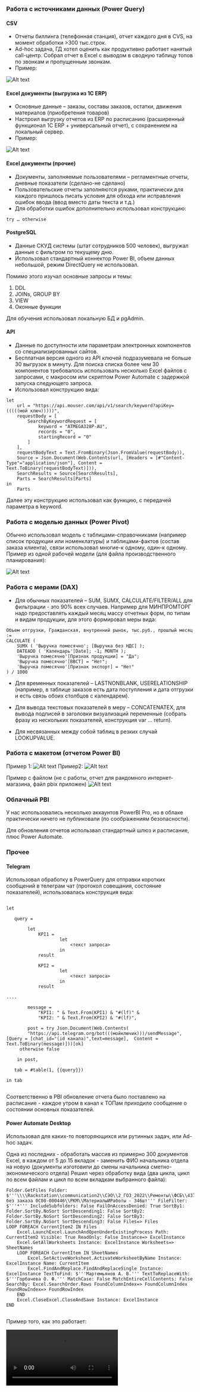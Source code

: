 ### Работа с источниками данных (Power Query)

#### CSV

* Отчеты биллинга (телефонная станция), отчет каждого дня в CVS, на момент обработки >300 тыс.строк.
* Ad-hoc задача, ГД хотел оценить как продуктивно работает нанятый call-центр. Собрал отчет в Excel с выводом в сводную таблицу топов по звонкам и пропущенным звонкам.
* Пример:

![Alt text](1_CSV_Billing.png)

#### Excel документы (выгрузка из 1С ERP)

* Основные данные – заказы, составы заказов, остатки, движения материалов (приобретения товаров)
* Настроил выгрузку отчетов из ERP по расписанию (расширенный функционал 1C ERP + универсальный отчет), с сохранением на локальный сервер.
* Пример:

![Alt text](2_Excel.png)

#### Excel документы (прочие)

* Документы, заполняемые пользователями – регламентные отчеты, дневные показатели (сделано-не сделано)
* Пользовательские отчеты заполняются руками, практически для каждого пришлось писать условия для обхода или исправления ошибок ввода (ввод вместо даты текста и т.д.)
* Для обработки ошибок дополнительно использовал конструкцию:

```
try … otherwise 
```

#### PostgreSQL

* Данные СКУД системы (штат сотрудников 500 человек), выгружал данные с фильтром по текущему дню.
* Использовал стандартный коннектор Power BI, объем данных небольшой, режим DirectQuery не использовал.

Помимо этого изучал основные запросы и темы:

1. DDL
2. JOINs, GROUP BY
3. VIEW
4. Оконные функции

Для обучения использовал локальную БД и pgAdmin.

#### API

* Данные по доступности или параметрам электронных компонентов со специализированных сайтов.
* Бесплатная версия одного из API ключей подразумевала не больше 30 выгрузок в минуту. Для поиска списка более чем 30 компонентов требовалось использовать несколько Excel файлов с запросами, с макросом или скриптом Power Automate с задержкой запуска следующего запроса.
* Использовал конструкцию вида:

```
let
    url = "https://api.mouser.com/api/v1/search/keyword?apiKey=(((((мой ключ)))))",
    requestBody = [
        SearchByKeywordRequest = [
            keyword = "ATMEGA328P-AU",
            records = "0",
            startingRecord = "0"
        ]
    ],
    requestBodyText = Text.FromBinary(Json.FromValue(requestBody)),
    Source = Json.Document(Web.Contents(url, [Headers = [#"Content-Type"="application/json"], Content = Text.ToBinary(requestBodyText)])),
    SearchResults = Source[SearchResults],
    Parts = SearchResults[Parts]
in
    Parts

```

Далее эту конструкцию использовал как функцию, с передачей параметра в keyword.

### Работа с моделью данных (Power Pivot)

Обычно использовал модель с таблицами-справочниками (например список продукции или номенклатуры) и таблицами-фактов (состав заказа клиента), связи использовал многие-к одному, один-к одному. Пример из одной рабочей модели (для файла производственного планирования):

![Alt text](3_Pivot.png)

### Работа с мерами (DAX)

* Для обычных показателей – SUM, SUMX, CALCULATE/FILTER/ALL для фильтрации - это 90% всех случаев. Например для МИНПРОМТОРГ надо предоставлять каждый месяц массу отчетных форм, по типам и видам продукции, для этого формировал меры вида:

```
Объем отгрузки, Гражданская, внутренний рынок, тыс.руб., прошлый месяц :=
CALCULATE (
    SUMX ( 'Выручка помесячно'; [Выручка без НДС] );
    DATEADD ( 'Календарь'[Date]; -1; MONTH );
    'Выручка помесячно'[Признак продукции] = "Да";
    'Выручка помесячно'[ВВСТ] = "Нет";
    'Выручка помесячно'[Признак экспорт] = "Нет"
) / 1000
```

* Для временных показателей – LASTNONBLANK, USERELATIONSHIP (например, в таблице заказов есть дата поступления и дата отгрузки и есть связь обоих столбцов с календарем).

* Для вывода текстовых показателей в меру – CONCATENATEX, для вывода подписей в заголовки визуализаций переменные (собрать фразу из нескольких показателей, конструкция var … return).

* Для несвязанных между собой таблиц в резких случай LOOKUPVALUE.

### Работа с макетом (отчетом Power BI)

Пример 1:
![Alt text](PBI1.png)
Пример2:
![Alt text](PBI2.png)

Пример с файлом (не с работы, отчет для рандомного интернет-магазина, файл pbix приложен)
![Alt text](<Рандом интернет магазин-1.png>)

### Облачный PBI

У нас использовались несколько аккаунтов PowerBI Pro, но в облаке практически ничего не публиковали (по соображениям безопасности).

Для обновления отчетов использвал стандартный шлюз и расписание, плюс Power Automate.

### Прочее

#### Telegram

Использовал обработку в PowerQuery для отправки коротких сообщений в телеграм чат (протокол совещания, состояние показателей), использовалась конструкция вида:

```

let 

   query =  

        let  
            KPI1 = 
                    let
                        <текст запроса>
                    in
            result

            KPI2 = 
                    let
                        <текст запроса>
                    in
            result

....

        message =    
            "KPI1: " & Text.From(KPI1) & "#(lf)" & 
            "KPI2: " & Text.From(KPI2) & "#(lf)",

        post = try Json.Document(Web.Contents(
        "https://api.telegram.org/bot(((мойключик)))/sendMessage", [Query = [chat_id="(id канала)",text=message],  Content = Text.ToBinary(message)]))[ok] 
     otherwise false

    in post, 

   tab = #table(1, {{query}}) 

in tab


```

Соответственно в PBI обновление отчета было поставлено на расписание - каждое утром в канал к ТОПам приходило сообщение о состоянии основных показателей.

#### Power Automate Desktop

Использовал для каких-то повторяющихся или рутинных задач, или Ad-hoc задач.

Одна из последних - обработать массив из примерно 300 документов Excel, в каждом от 5 до 15 вкладок - заменить ФИО начальника отдела на новую (документы изготовили до смены начальника сметно-экономического отдела)
Решил через обработку вида (два цикла, цикл по всем файлам и цикл по всем вкладкам выбранного файла):

```
Folder.GetFiles Folder: $'''\\\\Rackstation\\communication2\\СЭО\\2_ГОЗ_2022\\Ремонты\\ФСБ\\43753\\3этап\\Производство без заказа 0С00-000446\\РКМ\\МатериалыИРаботы - 346шт''' FileFilter: $'''*''' IncludeSubfolders: False FailOnAccessDenied: True SortBy1: Folder.SortBy.NoSort SortDescending1: False SortBy2: Folder.SortBy.NoSort SortDescending2: False SortBy3: Folder.SortBy.NoSort SortDescending3: False Files=> Files
LOOP FOREACH CurrentItem2 IN Files
    Excel.LaunchExcel.LaunchAndOpenUnderExistingProcess Path: CurrentItem2 Visible: True ReadOnly: False Instance=> ExcelInstance
    Excel.GetAllWorksheets Instance: ExcelInstance Worksheets=> SheetNames
    LOOP FOREACH CurrentItem IN SheetNames
        Excel.SetActiveWorksheet.ActivateWorksheetByName Instance: ExcelInstance Name: CurrentItem
        Excel.FindAndReplace.FindAndReplaceSingle Instance: ExcelInstance TextToFind: $'''Мартемьянов А. В.''' TextToReplaceWith: $'''Горбачева О. Ф.''' MatchCase: False MatchEntireCellContents: False SearchBy: Excel.SearchOrder.Rows FoundColumnIndex=> FoundColumnIndex FoundRowIndex=> FoundRowIndex
    END
    Excel.CloseExcel.CloseAndSave Instance: ExcelInstance
END


```

Пример того, как это работает:

<video src="video_2023-10-12_13-19-22.mp4" controls title="Title"></video>
